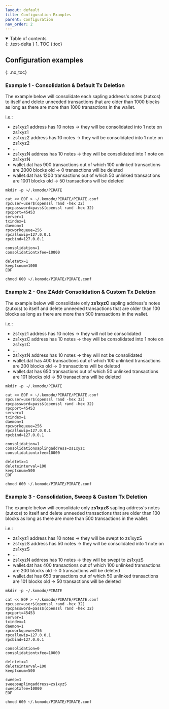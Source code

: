 ```yaml
---
layout: default
title: Configuration Examples
parent: Configuration
nav_order: 2
---
```


<details open markdown="block">
  <summary>
    Table of contents
  </summary>
  {: .text-delta }
1. TOC
{:toc}
</details>

## Configuration examples
{: .no_toc}

### Example 1 - Consolidation & Default Tx Deletion

The example below will consolidate each sapling address's notes (zutxos) to itself and delete unneeded transactions that are older than 1000 blocks as long as there are more than 1000 transactions in the wallet.

i.e.:
- zs1xyz1 address has 10 notes -> they will be consolidated into 1 note on zs1xyz1
- zs1xyz2 address has 10 notes -> they will be consolidated into 1 note on zs1xyz2
- ...
- zs1xyzN address has 10 notes -> they will be consolidated into 1 note on zs1xyzN
- wallet.dat has 900 transactions out of which 100 unlinked transactions are 2000 blocks old -> 0 transactions will be deleted
- wallet.dat has 1200 transactions out of which 50 unlinked transactions are 1001 blocks old -> 50 transactions will be deleted

```
mkdir -p ~/.komodo/PIRATE

cat << EOF > ~/.komodo/PIRATE/PIRATE.conf
rpcuser=user$(openssl rand -hex 32)
rpcpassword=pass$(openssl rand -hex 32)
rpcport=45453
server=1
txindex=1
daemon=1
rpcworkqueue=256
rpcallowip=127.0.0.1
rpcbind=127.0.0.1

consolidation=1
consolidationtxfee=10000

deletetx=1
keeptxnum=1000
EOF

chmod 600 ~/.komodo/PIRATE/PIRATE.conf
```


### Example 2 - One ZAddr Consolidation & Custom Tx Deletion

The example below will consolidate only **zs1xyzC** sapling address's notes (zutxos) to itself and delete unneeded transactions that are older than 100 blocks as long as there are more than 500 transactions in the wallet.

i.e.:
- zs1xyz1 address has 10 notes -> they will not be consolidated
- zs1xyzC address has 10 notes -> they will be consolidated into 1 note on zs1xyzC
- ...
- zs1xyzN address has 10 notes -> they will not be consolidated
- wallet.dat has 400 transactions out of which 100 unlinked transactions are 200 blocks old -> 0 transactions will be deleted
- wallet.dat has 650 transactions out of which 50 unlinked transactions are 101 blocks old -> 50 transactions will be deleted

```
mkdir -p ~/.komodo/PIRATE

cat << EOF > ~/.komodo/PIRATE/PIRATE.conf
rpcuser=user$(openssl rand -hex 32)
rpcpassword=pass$(openssl rand -hex 32)
rpcport=45453
server=1
txindex=1
daemon=1
rpcworkqueue=256
rpcallowip=127.0.0.1
rpcbind=127.0.0.1

consolidation=1
consolidationsaplingaddress=zs1xyzC
consolidationtxfee=10000

deletetx=1
deleteinterval=100
keeptxnum=500
EOF

chmod 600 ~/.komodo/PIRATE/PIRATE.conf
```

### Example 3 - Consolidation, Sweep & Custom Tx Deletion

The example below will consolidate only **zs1xyzS** sapling address's notes (zutxos) to itself and delete unneeded transactions that are older than 100 blocks as long as there are more than 500 transactions in the wallet.

i.e.:
- zs1xyz1 address has 10 notes -> they will be swept to zs1xyzS
- zs1xyzS address has 50 notes -> they will be consolidated into 1 note on zs1xyzS
- ...
- zs1xyzN address has 10 notes -> they will be swept to zs1xyzS
- wallet.dat has 400 transactions out of which 100 unlinked transactions are 200 blocks old -> 0 transactions will be deleted
- wallet.dat has 650 transactions out of which 50 unlinked transactions are 101 blocks old -> 50 transactions will be deleted

```
mkdir -p ~/.komodo/PIRATE

cat << EOF > ~/.komodo/PIRATE/PIRATE.conf
rpcuser=user$(openssl rand -hex 32)
rpcpassword=pass$(openssl rand -hex 32)
rpcport=45453
server=1
txindex=1
daemon=1
rpcworkqueue=256
rpcallowip=127.0.0.1
rpcbind=127.0.0.1

consolidation=0
consolidationtxfee=10000

deletetx=1
deleteinterval=100
keeptxnum=500

sweep=1
sweepsaplingaddress=zs1xyzS
sweeptxfee=10000
EOF

chmod 600 ~/.komodo/PIRATE/PIRATE.conf
```
